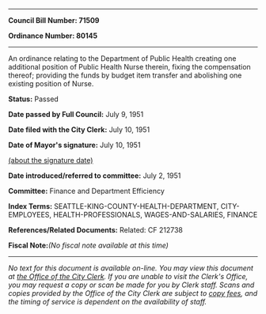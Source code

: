

********

**Council Bill Number: 71509**
   
**Ordinance Number: 80145**
********

 An ordinance relating to the Department of Public Health creating one additional position of Public Health Nurse therein, fixing the compensation thereof; providing the funds by budget item transfer and abolishing one existing position of Nurse.

**Status:** Passed
   
**Date passed by Full Council:** July 9, 1951
   
**Date filed with the City Clerk:** July 10, 1951
   
**Date of Mayor's signature:** July 10, 1951
   
[(about the signature date)](/~public/approvaldate.htm)
   
   
   
**Date introduced/referred to committee:** July 2, 1951
   
**Committee:** Finance and Department Efficiency
   
   
**Index Terms:** SEATTLE-KING-COUNTY-HEALTH-DEPARTMENT, CITY-EMPLOYEES, HEALTH-PROFESSIONALS, WAGES-AND-SALARIES, FINANCE

**References/Related Documents:** Related: CF 212738

**Fiscal Note:**_(No fiscal note available at this time)_
********

_No text for this document is available on-line. You may view this document at [the Office of the City Clerk](http://www.seattle.gov/leg/clerk/contactUs.htm). If you are unable to visit the Clerk's Office, you may request a copy or scan be made for you by Clerk staff. Scans and copies provided by the Office of the City Clerk are subject to [copy fees](http://clerk.seattle.gov/~public/clerkfees.htm), and the timing of service is dependent on the availability of staff._

